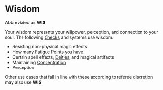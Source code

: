 # Wisdom

Abbreviated as **WIS**

Your wisdom represents your willpower, perception, and connection to your soul. The following [Checks](../../Game%20Procedures/Check.md) and systems use wisdom.

- Resisting non-physical magic effects
- How many [Fatigue Points](../Derived%20Statistics/Fatigue%20Points.md) you have
- Certain spell effects, [Deities](../../Magic/Spells/Deities/Deities.md), and magical artifacts
- Maintaining [Concentration](../../Magic/Concentration.md)
- Perception

Other use cases that fall in line with these according to referee discretion may also use **WIS**
